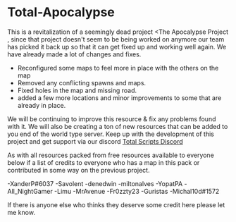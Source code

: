 # Total-Apocalypse

This is a revitalization of a seemingly dead project <The Apocalypse Project , since that project doesn't seem to be being worked on anymore our team has picked it back up so that it can get fixed up and working well again. We have already made a lot of changes and fixes.

 - Reconfigured some maps to feel more in place with the others on the map
 - Removed any conflicting spawns and maps.
 - Fixed holes in the map and missing road.
 - added a few more locations and minor improvements to some that are already in place.


We will be continuing to improve this resource & fix any problems found with it. We will also be creating a ton of new resources that can be added to you end of the world type server. Keep up with the development of this project and get support via our discord [Total Scripts Discord](https://discord.gg/Tb2hRb6F)


As with all resources packed from free resources available to everyone below if a list of credits to everyone who has a map in this pack or contributed in some way on the previous project.

-XanderP#6037
-Savolent
-denedwin
-miltonalves
-YopatPA
-All_NightGamer
-Limu
-MrAvenue
-Fr0zzty23
-Guristas
-Michal10d#1572

If there is anyone else who thinks they deserve some credit here please let me know.
